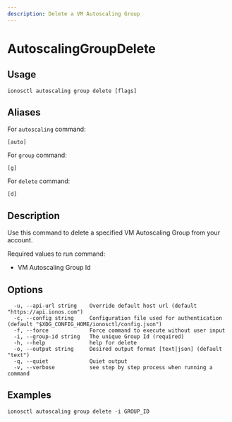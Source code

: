 ```yaml
---
description: Delete a VM Autoscaling Group
---
```


# AutoscalingGroupDelete

## Usage

```text
ionosctl autoscaling group delete [flags]
```

## Aliases

For `autoscaling` command:

```text
[auto]
```

For `group` command:

```text
[g]
```

For `delete` command:

```text
[d]
```

## Description

Use this command to delete a specified VM Autoscaling Group from your account.

Required values to run command:

* VM Autoscaling Group Id

## Options

```text
  -u, --api-url string    Override default host url (default "https://api.ionos.com")
  -c, --config string     Configuration file used for authentication (default "$XDG_CONFIG_HOME/ionosctl/config.json")
  -f, --force             Force command to execute without user input
  -i, --group-id string   The unique Group Id (required)
  -h, --help              help for delete
  -o, --output string     Desired output format [text|json] (default "text")
  -q, --quiet             Quiet output
  -v, --verbose           see step by step process when running a command
```

## Examples

```text
ionosctl autoscaling group delete -i GROUP_ID
```

